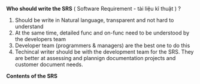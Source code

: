 **Who should write the SRS** ( Software Requirement - tài liệu kĩ thuật ) ?
1) Should be write in Natural language, transparent and not hard to understand 
2) At the same time, detailed func and on-func need to be understood by the developers team
3) Developer team (programmers & managers) are the best one to do this
4) Techincal writer should be with the development team for the SRS.
	They are better at assessing and plannign documentation projects and customer document needs.

**Contents of the SRS**
